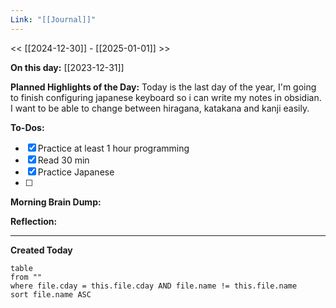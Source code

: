 ```yaml
---
Link: "[[Journal]]"
---
```

<< [[2024-12-30]] - [[2025-01-01]] >>

**On this day:** [[2023-12-31]]

**Planned Highlights of the Day:**
Today is the last day of the year, I'm going to finish configuring japanese keyboard so i can write my notes in obsidian. I want to be able to change between hiragana, katakana and kanji easily.


**To-Dos:**
- [x] Practice at least 1 hour programming
- [x] Read 30 min
- [x] Practice Japanese
- [ ] 

**Morning Brain Dump:**


**Reflection:**


---
**Created Today**
```dataview
table
from ""
where file.cday = this.file.cday AND file.name != this.file.name
sort file.name ASC
```
